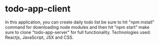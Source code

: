 # todo-app-client
In this application, you can create daily todo list
be sure to hit "npm install" command for downloading node modules and then hit "npm start"
make sure to clone "todo-app-server" for full functionality.
Technologies used: Reactjs, JavaScript, JSX and CSS.
